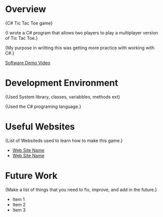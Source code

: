 # Overview

{C# Tic Tac Toe game}

{I wrote a C# program that allows two players to play a multiplayer version of Tic Tac Toe.}

{My purpose in writting this was getting more practice with working with C#.}


[Software Demo Video](https://youtu.be/N-5KdYsiWbI)

# Development Environment

{Used System library, classes, variabbles, methods ext}

{Used the C# programing language.}

# Useful Websites

{List of Websiteds used to learn how to make this game.}

- [Web Site Name](https://www.geeksforgeeks.org/setting-environment-c-sharp/)
- [Web Site Name](https://utsavbhattarai.hashnode.dev/how-to-make-tic-tac-toe-console-game-using-c-in-vs-code)

# Future Work

{Make a list of things that you need to fix, improve, and add in the future.}

- Item 1
- Item 2
- Item 3